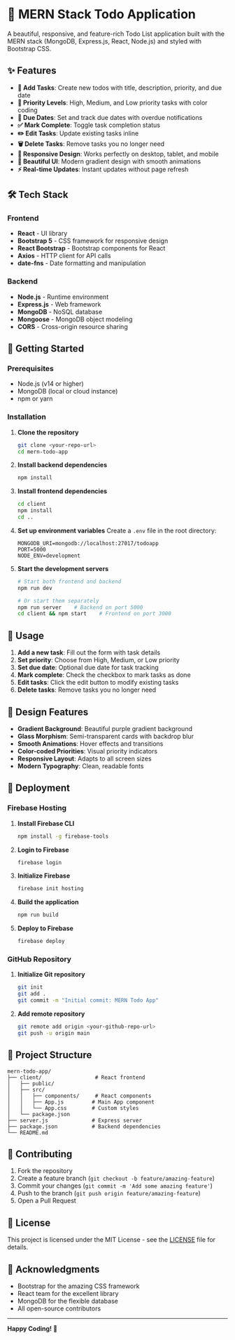 # 🚀 MERN Stack Todo Application

A beautiful, responsive, and feature-rich Todo List application built with the MERN stack (MongoDB, Express.js, React, Node.js) and styled with Bootstrap CSS.

## ✨ Features

- **📝 Add Tasks**: Create new todos with title, description, priority, and due date
- **🎯 Priority Levels**: High, Medium, and Low priority tasks with color coding
- **📅 Due Dates**: Set and track due dates with overdue notifications
- **✅ Mark Complete**: Toggle task completion status
- **✏️ Edit Tasks**: Update existing tasks inline
- **🗑️ Delete Tasks**: Remove tasks you no longer need
- **📱 Responsive Design**: Works perfectly on desktop, tablet, and mobile
- **🎨 Beautiful UI**: Modern gradient design with smooth animations
- **⚡ Real-time Updates**: Instant updates without page refresh

## 🛠️ Tech Stack

### Frontend
- **React** - UI library
- **Bootstrap 5** - CSS framework for responsive design
- **React Bootstrap** - Bootstrap components for React
- **Axios** - HTTP client for API calls
- **date-fns** - Date formatting and manipulation

### Backend
- **Node.js** - Runtime environment
- **Express.js** - Web framework
- **MongoDB** - NoSQL database
- **Mongoose** - MongoDB object modeling
- **CORS** - Cross-origin resource sharing

## 🚀 Getting Started

### Prerequisites
- Node.js (v14 or higher)
- MongoDB (local or cloud instance)
- npm or yarn

### Installation

1. **Clone the repository**
   ```bash
   git clone <your-repo-url>
   cd mern-todo-app
   ```

2. **Install backend dependencies**
   ```bash
   npm install
   ```

3. **Install frontend dependencies**
   ```bash
   cd client
   npm install
   cd ..
   ```

4. **Set up environment variables**
   Create a `.env` file in the root directory:
   ```env
   MONGODB_URI=mongodb://localhost:27017/todoapp
   PORT=5000
   NODE_ENV=development
   ```

5. **Start the development servers**
   ```bash
   # Start both frontend and backend
   npm run dev
   
   # Or start them separately
   npm run server    # Backend on port 5000
   cd client && npm start    # Frontend on port 3000
   ```

## 📱 Usage

1. **Add a new task**: Fill out the form with task details
2. **Set priority**: Choose from High, Medium, or Low priority
3. **Set due date**: Optional due date for task tracking
4. **Mark complete**: Check the checkbox to mark tasks as done
5. **Edit tasks**: Click the edit button to modify existing tasks
6. **Delete tasks**: Remove tasks you no longer need

## 🎨 Design Features

- **Gradient Background**: Beautiful purple gradient background
- **Glass Morphism**: Semi-transparent cards with backdrop blur
- **Smooth Animations**: Hover effects and transitions
- **Color-coded Priorities**: Visual priority indicators
- **Responsive Layout**: Adapts to all screen sizes
- **Modern Typography**: Clean, readable fonts

## 🚀 Deployment

### Firebase Hosting

1. **Install Firebase CLI**
   ```bash
   npm install -g firebase-tools
   ```

2. **Login to Firebase**
   ```bash
   firebase login
   ```

3. **Initialize Firebase**
   ```bash
   firebase init hosting
   ```

4. **Build the application**
   ```bash
   npm run build
   ```

5. **Deploy to Firebase**
   ```bash
   firebase deploy
   ```

### GitHub Repository

1. **Initialize Git repository**
   ```bash
   git init
   git add .
   git commit -m "Initial commit: MERN Todo App"
   ```

2. **Add remote repository**
   ```bash
   git remote add origin <your-github-repo-url>
   git push -u origin main
   ```

## 📁 Project Structure

```
mern-todo-app/
├── client/                 # React frontend
│   ├── public/
│   ├── src/
│   │   ├── components/     # React components
│   │   ├── App.js         # Main App component
│   │   └── App.css        # Custom styles
│   └── package.json
├── server.js              # Express server
├── package.json           # Backend dependencies
└── README.md
```

## 🤝 Contributing

1. Fork the repository
2. Create a feature branch (`git checkout -b feature/amazing-feature`)
3. Commit your changes (`git commit -m 'Add some amazing feature'`)
4. Push to the branch (`git push origin feature/amazing-feature`)
5. Open a Pull Request

## 📄 License

This project is licensed under the MIT License - see the [LICENSE](LICENSE) file for details.

## 🙏 Acknowledgments

- Bootstrap for the amazing CSS framework
- React team for the excellent library
- MongoDB for the flexible database
- All open-source contributors

---

**Happy Coding! 🎉**
